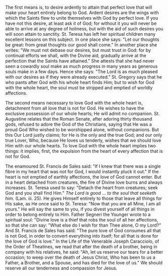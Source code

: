 
The first means is, to desire ardently to attain that perfect love that will make your heart entirely belong to God. Ardent desires are the wings with which the Saints flew to unite themselves with God by perfect love. If you have not this desire, at least ask it of God; for without it you will never be able to arrive at any degree of holiness, but with the aid of such desires you will soon attain to sanctity. St. Teresa has left her spiritual children many excellent lessons on this subject. In one place she says: \"Let our thoughts be great: from great thoughts our good shall come.\" In another place she writes: \"We must not debase our desires, but must trust in God: for by continual efforts we shall, with the Divine aid, gradually arrive at the perfection that the Saints have attained.\" She attests that she had never seen a cowardly soul make as much progress in many years as generous souls make in a few days. Hence she says: \"The Lord is as much pleased with our desires as if they were already executed.\" St. Gregory says that he who pants after God with his whole heart finds Him; but to wish for God with the whole heart, the soul must be stripped and emptied of worldly affections.

The second means necessary to love God with the whole heart is, detachment from all love that is not for God. He wishes to have the exclusive possession of our whole hearts; He will admit no companion. St. Augustine relates that the Roman Senate, after adoring thirty thousand gods, refused to adore the God of the Christians, saying that He was a proud God Who wished to be worshipped alone, without companions. But this Our Lord justly claims; for He is the only and the true God; and our only true Lover, Who, because He loves us tenderly, wishes that we should love Him with our whole hearts. To love God with the whole heart implies two things: it implies, first, the expulsion from the heart of every affection that is not for God.

The enamoured St. Francis de Sales said: \"If I knew that there was a single fibre in my heart that was not for God, I would instantly pluck it out.\" If the heart is not emptied of earthly affections, the love of God cannot enter. But in a heart detached from creatures, the fire of Divine love burns and always increases. St. Teresa used to say: \"Detach the heart from creatures; seek God and you shall find Him.\" *The Lord is good ... to the soul that seeketh him.* (Lam. iii. 25). He gives Himself entirely to those that leave all things for His sake, as He once said to St. Teresa: \"Now that you are all Mine, I am all yours.\" He will say the same to you, if you divest yourself of all things in order to belong entirely to Him. Father Segneri the Younger wrote to a spiritual soul: \"Divine love is a thief that robs the soul of all her affections, so that she can say: \"What else do I wish for than Thee alone, O my Lord?\" And St. Francis de Sales has said: \"The pure love of God consumes all that is not God, in order to convert everything into itself; for all that is done for the love of God is love.\" In the Life of the Venerable Joseph Caracciolo, of the Order of Theatines, we read that after the death of a brother, being in company with his relatives, he said: \"Ah, let us reserve our tears for a better occasion; to weep over the death of Jesus Christ, Who has been to us a Father, a Brother, and a Spouse, and has died for the love of us.\" We should reserve all our tenderness and compassion for Jesus.

